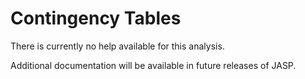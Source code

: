 Contingency Tables
==========================

There is currently no help available for this analysis.

Additional documentation will be available in future releases of JASP.